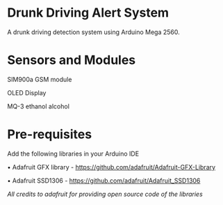 # Drunk Driving Alert System
A drunk driving detection system using Arduino Mega 2560.

# Sensors and Modules
 SIM900a GSM module
 
 OLED Display
 
 MQ-3 ethanol alcohol

# Pre-requisites
Add the following libraries in your Arduino IDE

• Adafruit GFX library - https://github.com/adafruit/Adafruit-GFX-Library

• Adafruit SSD1306 - https://github.com/adafruit/Adafruit_SSD1306


*All credits to adafruit for providing open source code of the libraries*
